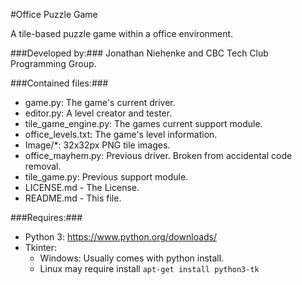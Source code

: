 #Office Puzzle Game

  A tile-based puzzle game within a office environment.

###Developed by:###
Jonathan Niehenke and CBC Tech Club Programming Group.

###Contained files:###
- game.py: The game's current driver.
- editor.py: A level creator and tester.
- tile\_game\_engine.py: The games current support module.
- office\_levels.txt: The game's level information.
- Image/\*: 32x32px PNG tile images.
- office\_mayhem.py: Previous driver. Broken from accidental code removal.
- tile\_game.py: Previous support module.
- LICENSE.md - The License.
- README.md - This file.

###Requires:###
- Python 3: <https://www.python.org/downloads/>
- Tkinter:
  - Windows: Usually comes with python install.
  - Linux may require install `apt-get install python3-tk`
